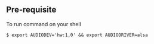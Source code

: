 ## Pre-requisite

To run command on your shell

```
$ export AUDIODEV='hw:1,0' && export AUDIODRIVER=alsa
```
